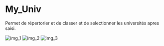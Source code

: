 # My_Univ
Permet de répertorier et de classer et de selectionner les universités apres saisi.

![img_1](https://user-images.githubusercontent.com/42687107/139697976-977a4a8d-5fe9-4825-a8f5-bbe43f9a5586.png)
![img_2](https://user-images.githubusercontent.com/42687107/139697993-915375b2-3ac5-4495-a3a2-ce734b77e770.png)
![img_3](https://user-images.githubusercontent.com/42687107/139698007-d2a3dad6-4a6f-4355-8078-dd29487fb650.png)
